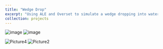 ```yaml
---
title: "Wedge Drop"
excerpt: "Using ALE and Overset to simulate a wedge dropping into water <br/><img src='/images/500x300.png'>"
collection: projects
---
```


![image](https://github.com/user-attachments/assets/e4351fb4-79ce-4fe4-ab0c-1ea3258fdec2)
![image](https://github.com/user-attachments/assets/489d40fe-e8cc-4eaf-a767-989edb8af415)

![Picture4](https://github.com/user-attachments/assets/b1601a36-ba1d-4b4d-b0b2-0b7694333c41)
![Picture2](https://github.com/user-attachments/assets/7b22eb53-4506-490b-a466-35334ee4193e)

